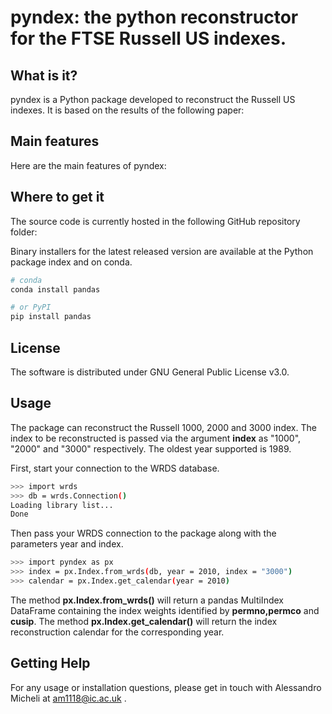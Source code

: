 # pyndex: the python reconstructor for the FTSE Russell US indexes.

## What is it?
pyndex is a Python package developed to reconstruct the Russell US indexes. It is based on the results of the following paper:

## Main features
Here are the main features of pyndex:

## Where to get it
The source code is currently hosted in the following GitHub repository folder: 

Binary installers for the latest released version are available at the Python package index and on conda.

```bash
# conda
conda install pandas
```

```bash
# or PyPI
pip install pandas
```

## License
The software is distributed under GNU General Public License v3.0.

## Usage

The package can reconstruct the Russell 1000, 2000 and 3000 index. The index to be reconstructed is passed via the argument **index** as "1000", "2000" and "3000"
respectively. The oldest year supported is 1989. 

First, start your connection to the WRDS database. 
```bash
>>> import wrds
>>> db = wrds.Connection()
Loading library list...
Done
```
Then pass your WRDS connection to the package along with the parameters year and index.
```bash
>>> import pyndex as px
>>> index = px.Index.from_wrds(db, year = 2010, index = "3000")
>>> calendar = px.Index.get_calendar(year = 2010)
```
The method **px.Index.from_wrds()** will return a pandas MultiIndex DataFrame containing the index weights identified by **permno,permco** and **cusip**.
The method **px.Index.get_calendar()** will return the index reconstruction calendar for the corresponding year.

 
## Getting Help
For any usage or installation questions, please get in touch with Alessandro Micheli at
am1118@ic.ac.uk .



